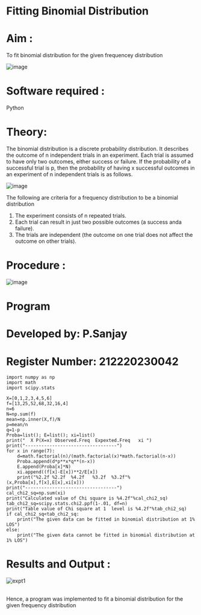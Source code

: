 # Fitting Binomial Distribution

# Aim : 

To fit binomial distribution for the given frequencey distribution

![image](https://user-images.githubusercontent.com/104613195/165903525-d4a642fc-ae42-476c-842f-bec7f72987c8.png)

# Software required :  

Python

# Theory:

The binomial distribution is a discrete probability distribution. It describes the outcome of n independent trials in an experiment. Each trial is assumed to have only two outcomes, either success or failure. If the probability of a successful trial is p, then the probability of having x successful outcomes in an experiment of n independent trials is as follows.

![image](https://user-images.githubusercontent.com/104613195/165905146-30e5b86e-4159-41a3-aa6d-885204c2e36a.png)

The following are criteria for a frequency distribution to be a binomial distribution
1. The experiment consists of n repeated trials.
2. Each trial can result in just two possible outcomes (a success anda failure).
3. The trials are independent (the outcome on one trial does not affect the outcome on other trials).
 
# Procedure :

![image](https://user-images.githubusercontent.com/104613195/166250867-46571ef5-f77b-4658-86ce-1c60c52fdfb1.png)

# Program
# Developed by: P.Sanjay
# Register Number: 212220230042

```
import numpy as np
import math
import scipy.stats

X=[0,1,2,3,4,5,6]
f=[13,25,52,68,32,16,4]
n=6
N=np.sum(f)
mean=np.inner(X,f)/N
p=mean/n
q=1-p
Proba=list(); E=list(); xi=list()
print("  X P(X=x) Observed.Freq  Expexted.Freq   xi ")
print("----------------------------------")
for x in range(7):
    d=math.factorial(n)/(math.factorial(x)*math.factorial(n-x))
    Proba.append(d*p**x*q**(n-x))
    E.append(Proba[x]*N)
    xi.append((f[x]-E[x])**2/E[x])
    print("%2.2f %2.2f  %4.2f   %3.2f  %3.2f"%(x,Proba[x],f[x],E[x],xi[x]))
print("----------------------------------")
cal_chi2_sq=np.sum(xi)
print("Calculated value of Chi square is %4.2f"%cal_chi2_sq)
tab_chi2_sq=scipy.stats.chi2.ppf(1-.01, df=n)
print("Table value of Chi square at 1  level is %4.2f"%tab_chi2_sq)
if cal_chi2_sq<tab_chi2_sq:
    print("The given data can be fitted in binomial distribution at 1% LOS")
else:
    print("The given data cannot be fitted in binomial distribution at 1% LOS")
```

# Results and Output : 

![expt1](https://user-images.githubusercontent.com/75235032/167286291-83b91555-4a2b-4565-824a-6160c5f48a25.jpg)

<br>Hence, a program was implemented to fit a binomial distribution for the given frequency distribution

